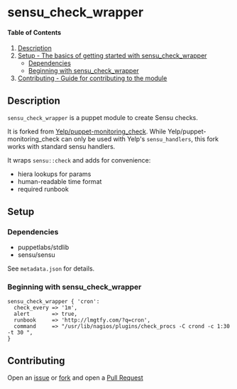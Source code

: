 # sensu_check_wrapper

#### Table of Contents

1. [Description](#description)
1. [Setup - The basics of getting started with sensu_check_wrapper](#setup)
    * [Dependencies](#dependencies)
    * [Beginning with sensu_check_wrapper](#beginning-with-sensu_check_wrapper)
1. [Contributing - Guide for contributing to the module](#contributing)

## Description

`sensu_check_wrapper` is a puppet module to create Sensu checks.

It is forked from [Yelp/puppet-monitoring_check](https://github.com/Yelp/puppet-monitoring_check).
While Yelp/puppet-monitoring_check can only be used with Yelp's `sensu_handlers`, this fork works with standard sensu handlers.

It wraps `sensu::check` and adds for convenience:
- hiera lookups for params
- human-readable time format
- required runbook

## Setup

### Dependencies

- puppetlabs/stdlib
- sensu/sensu

See `metadata.json` for details.

### Beginning with sensu_check_wrapper

```
sensu_check_wrapper { 'cron':
  check_every => '1m',
  alert       => true,
  runbook     => 'http://lmgtfy.com/?q=cron',
  command     => "/usr/lib/nagios/plugins/check_procs -C crond -c 1:30 -t 30 ",
}
```

## Contributing

Open an [issue](https://github.com/ttarczynski/sensu_check_wrapper/issues) or 
[fork](https://github.com/ttarczynski/sensu_check_wrapper/fork) and open a 
[Pull Request](https://github.com/ttarczynski/sensu_check_wrapper/pulls)

